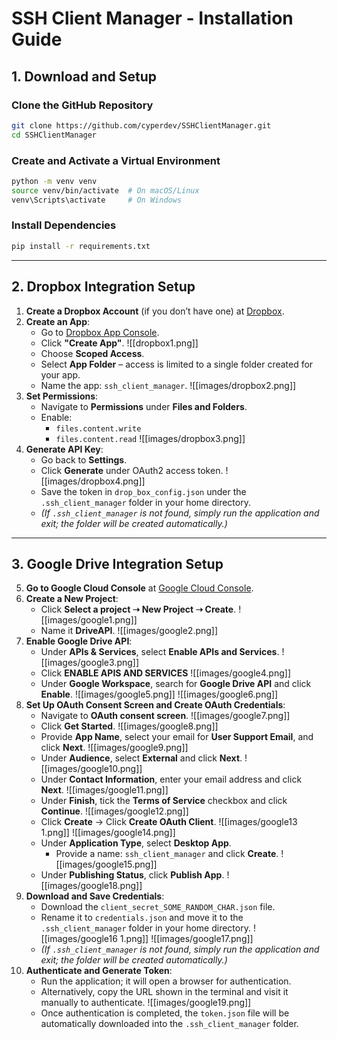 # **SSH Client Manager - Installation Guide**

## **1. Download and Setup**

### **Clone the GitHub Repository**

```bash
git clone https://github.com/cyperdev/SSHClientManager.git
cd SSHClientManager
```

### **Create and Activate a Virtual Environment**

```bash
python -m venv venv
source venv/bin/activate  # On macOS/Linux
venv\Scripts\activate     # On Windows
```

### **Install Dependencies**

```bash
pip install -r requirements.txt
```

---

## **2. Dropbox Integration Setup**

1. **Create a Dropbox Account** (if you don’t have one) at [Dropbox](https://www.dropbox.com/).
2. **Create an App**:
    - Go to [Dropbox App Console](https://www.dropbox.com/developers/apps).
    - Click **"Create App"**.
		![[dropbox1.png]]
    - Choose **Scoped Access**.
    - Select **App Folder** – access is limited to a single folder created for your app.
    - Name the app: `ssh_client_manager`.
	    ![[images/dropbox2.png]]
3. **Set Permissions**:
    - Navigate to **Permissions** under **Files and Folders**.
    - Enable:
        - `files.content.write`
        - `files.content.read`
        ![[images/dropbox3.png]]
4. **Generate API Key**:
    - Go back to **Settings**.
    - Click **Generate** under OAuth2 access token.
	    ![[images/dropbox4.png]]
    - Save the token in `drop_box_config.json` under the `.ssh_client_manager` folder in your home directory.
    - _(If `.ssh_client_manager` is not found, simply run the application and exit; the folder will be created automatically.)_

---

## **3. Google Drive Integration Setup**

5. **Go to Google Cloud Console** at [Google Cloud Console](https://console.cloud.google.com/).
6. **Create a New Project**:
    - Click **Select a project ➝ New Project ➝ Create**.
	    ![[images/google1.png]]
    - Name it **DriveAPI**.
	    ![[images/google2.png]]
7. **Enable Google Drive API**:
    - Under **APIs & Services**, select **Enable APIs and Services**.
	    ![[images/google3.png]]
    - Click **ENABLE APIS AND SERVICES**
	    ![[images/google4.png]]
    - Under **Google Workspace**, search for **Google Drive API** and click **Enable**.
	    ![[images/google5.png]]
	    ![[images/google6.png]]
8. **Set Up OAuth Consent Screen and Create OAuth Credentials**:
    - Navigate to **OAuth consent screen**.
	    ![[images/google7.png]]
    - Click **Get Started**.
	    ![[images/google8.png]]
    - Provide **App Name**, select your email for **User Support Email**, and click **Next**.
	    ![[images/google9.png]]
    - Under **Audience**, select **External** and click **Next**.
	    ![[images/google10.png]]
    - Under **Contact Information**, enter your email address and click **Next**.
	    ![[images/google11.png]]
    - Under **Finish**, tick the **Terms of Service** checkbox and click **Continue**.
	    ![[images/google12.png]]
    - Click **Create** → Click **Create OAuth Client**.
		![[images/google13 1.png]]
	    ![[images/google14.png]]
    - Under **Application Type**, select **Desktop App**.
	    - Provide a name: `ssh_client_manager` and click **Create**.
		![[images/google15.png]]
    - Under **Publishing Status**, click **Publish App**.
	    ![[images/google18.png]]
9. **Download and Save Credentials**:
    - Download the `client_secret_SOME_RANDOM_CHAR.json` file.
    - Rename it to `credentials.json` and move it to the `.ssh_client_manager` folder in your home directory.
	    ![[images/google16 1.png]]
	    ![[images/google17.png]]
    - _(If `.ssh_client_manager` is not found, simply run the application and exit; the folder will be created automatically.)_
10. **Authenticate and Generate Token**:
    - Run the application; it will open a browser for authentication.
    - Alternatively, copy the URL shown in the terminal and visit it manually to authenticate.
	    ![[images/google19.png]]
    - Once authentication is completed, the `token.json` file will be automatically downloaded into the `.ssh_client_manager` folder.
